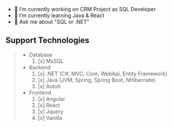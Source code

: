 
- 🔭 I’m currently working on CRM Project as SQL Developer
- 🌱 I’m currently learning Java & React
- 💬 Ask me about "SQL or .NET"

## Support Technologies

> * Database
>    1. [x] MsSQL
> * Backend
>    1. [x] .NET (C#, MVC, Core, WebApi, Entity Framework)
>    2. [x] Java (JVM, Spring, Spring Boot, NHibernate)
>    3. [x] AutoIt
>* Frontend
>    1. [x] Angular
>    2. [x] React
>    3. [x] Jquery
>    4. [x] Vanilla
